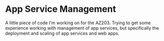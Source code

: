 # App Service Management
A little piece of code I'm working on for the AZ203. Trying to get some experience working with management of app services,
but specifically the deployment and scaling of app services and web apps.